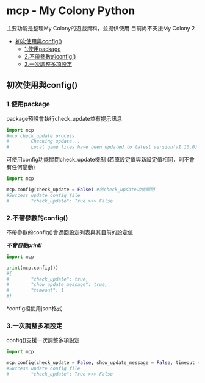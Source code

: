 # mcp - My Colony Python
主要功能是整理My Colony的遊戲資料，並提供使用
目前尚不支援My Colony 2

* [初次使用與config()](#初次使用與config())
  * [1.使用package](#1.使用package)
  * [2.不帶參數的config()](#2.不帶參數的config())
  * [3.一次調整多項設定](#3.一次調整多項設定)

## 初次使用與config()
### 1.使用package

package預設會執行check_update並有提示訊息
```py
import mcp
#mcp check_update process
#        Checking update...
#        Local game files have been updated to latest version(v1.10.0)
```

可使用config功能關閉check_update機制
(若原設定值與新設定值相同，則不會有任何變動)
```py
import mcp

mcp.config(check_update = False) #將check_update功能關閉
#Success update config file
#        "check_update": True >>> False
```


### 2.不帶參數的config()
不帶參數的config()會返回設定列表與其目前的設定值

***不會自動print!***
```py
import mcp

print(mcp.config())
#{
#        "check_update": true,
#        "show_update_message": true,
#        "timeout": 1
#}
```
*config檔使用json格式


### 3.一次調整多項設定
config()支援一次調整多項設定
```py
import mcp

mcp.config(check_update = False, show_update_message = False, timeout = 1)
#Success update config file
#        "check_update": True >>> False
```

